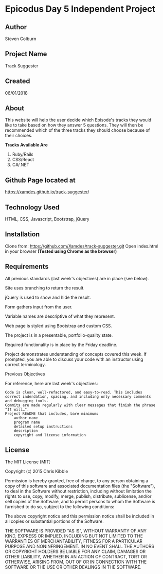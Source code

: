 # Epicodus Day 5 Independent Project

## Author

Steven Colburn

## Project Name

Track Suggester

## Created

06/01/2018

## About

This website will help the user decide which Episode's tracks they would like to take based on how they answer 5 questions. They will then be recommended which of the three tracks they should choose because of their choices.

**Tracks Available Are**  
1. Ruby/Rails  
2. CSS/React  
3. C#/.NET  

## Github Page located at

https://xamdes.github.io/track-suggester/

## Technology Used

HTML, CSS, Javascript, Bootstrap, jQuery

## Installation
Clone from:
https://github.com/Xamdes/track-suggester.git
Open index.html in your browser
**(Tested using Chrome as the browser)**

## Requirements

All previous standards (last week's objectives) are in place (see below).

Site uses branching to return the result.

jQuery is used to show and hide the result.

Form gathers input from the user.

Variable names are descriptive of what they represent.

Web page is styled using Bootstrap and custom CSS.

The project is in a presentable, portfolio-quality state.

Required functionality is in place by the Friday deadline.

Project demonstrates understanding of concepts covered this week. If prompted, you are able to discuss your code with an instructor using correct terminology.

Previous Objectives

For reference, here are last week's objectives:

    Code is clean, well-refactored, and easy-to-read. This includes correct indendation, spacing, and including only necessary comments and debugging tools.
    Commits are made regularly with clear messages that finish the phrase "It will…".
    Project README that includes, bare minimum:
        author name
        program name
        detailed setup instructions
        description
        copyright and license information


## License

The MIT License (MIT)

Copyright (c) 2015 Chris Kibble

Permission is hereby granted, free of charge, to any person obtaining a copy of this software and associated documentation files (the "Software"), to deal in the Software without restriction, including without limitation the rights to use, copy, modify, merge, publish, distribute, sublicense, and/or sell copies of the Software, and to permit persons to whom the Software is furnished to do so, subject to the following conditions:

The above copyright notice and this permission notice shall be included in all copies or substantial portions of the Software.

THE SOFTWARE IS PROVIDED "AS IS", WITHOUT WARRANTY OF ANY KIND, EXPRESS OR IMPLIED, INCLUDING BUT NOT LIMITED TO THE WARRANTIES OF MERCHANTABILITY, FITNESS FOR A PARTICULAR PURPOSE AND NONINFRINGEMENT. IN NO EVENT SHALL THE AUTHORS OR COPYRIGHT HOLDERS BE LIABLE FOR ANY CLAIM, DAMAGES OR OTHER LIABILITY, WHETHER IN AN ACTION OF CONTRACT, TORT OR OTHERWISE, ARISING FROM, OUT OF OR IN CONNECTION WITH THE SOFTWARE OR THE USE OR OTHER DEALINGS IN THE SOFTWARE.
